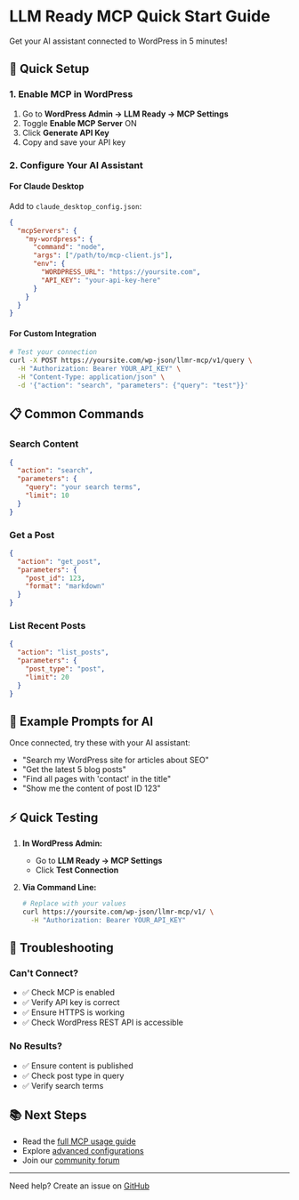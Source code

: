 # LLM Ready MCP Quick Start Guide

Get your AI assistant connected to WordPress in 5 minutes!

## 🚀 Quick Setup

### 1. Enable MCP in WordPress

1. Go to **WordPress Admin → LLM Ready → MCP Settings**
2. Toggle **Enable MCP Server** ON
3. Click **Generate API Key**
4. Copy and save your API key

### 2. Configure Your AI Assistant

#### For Claude Desktop

Add to `claude_desktop_config.json`:

```json
{
  "mcpServers": {
    "my-wordpress": {
      "command": "node",
      "args": ["/path/to/mcp-client.js"],
      "env": {
        "WORDPRESS_URL": "https://yoursite.com",
        "API_KEY": "your-api-key-here"
      }
    }
  }
}
```

#### For Custom Integration

```bash
# Test your connection
curl -X POST https://yoursite.com/wp-json/llmr-mcp/v1/query \
  -H "Authorization: Bearer YOUR_API_KEY" \
  -H "Content-Type: application/json" \
  -d '{"action": "search", "parameters": {"query": "test"}}'
```

## 📋 Common Commands

### Search Content
```json
{
  "action": "search",
  "parameters": {
    "query": "your search terms",
    "limit": 10
  }
}
```

### Get a Post
```json
{
  "action": "get_post",
  "parameters": {
    "post_id": 123,
    "format": "markdown"
  }
}
```

### List Recent Posts
```json
{
  "action": "list_posts",
  "parameters": {
    "post_type": "post",
    "limit": 20
  }
}
```

## 🎯 Example Prompts for AI

Once connected, try these with your AI assistant:

- "Search my WordPress site for articles about SEO"
- "Get the latest 5 blog posts"
- "Find all pages with 'contact' in the title"
- "Show me the content of post ID 123"

## ⚡ Quick Testing

1. **In WordPress Admin:**
   - Go to **LLM Ready → MCP Settings**
   - Click **Test Connection**

2. **Via Command Line:**
   ```bash
   # Replace with your values
   curl https://yoursite.com/wp-json/llmr-mcp/v1/ \
     -H "Authorization: Bearer YOUR_API_KEY"
   ```

## 🔧 Troubleshooting

### Can't Connect?
- ✅ Check MCP is enabled
- ✅ Verify API key is correct
- ✅ Ensure HTTPS is working
- ✅ Check WordPress REST API is accessible

### No Results?
- ✅ Ensure content is published
- ✅ Check post type in query
- ✅ Verify search terms

## 📚 Next Steps

- Read the [full MCP usage guide](MCP-USAGE-GUIDE.md)
- Explore [advanced configurations](MCP-INTEGRATION-GUIDE.md)
- Join our [community forum](https://github.com/abnercalapiz/LLMReady/discussions)

---

Need help? Create an issue on [GitHub](https://github.com/abnercalapiz/LLMReady/issues)